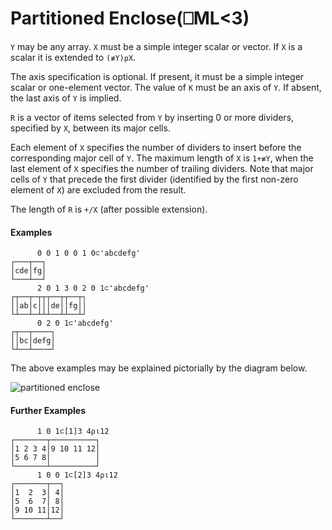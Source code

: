 




<h1 class="heading"><span class="name">Partitioned Enclose</span><span class="command">(⎕ML<3)</span></h1>

`Y` may be any array.  `X` must be a simple integer scalar or vector. If `X` is a scalar it is extended to `(≢Y)⍴X`.


The axis specification is optional.  If present, it must be a simple integer scalar or one-element vector.  The value of `K` must be an axis of `Y`.  If absent, the last axis of `Y` is implied.


`R` is a vector of items selected from `Y` by inserting 0 or more dividers, specified by `X`, between its major cells.


Each element of `X` specifies the number of dividers to insert before the corresponding major cell of `Y`. The maximum length of `X` is `1+≢Y`, when the last element of `X` specifies the number of trailing dividers. Note that major cells of `Y` that precede the first divider (identified by the first non-zero element of `X`) are excluded from the result.


The length of `R` is `+/X` (after possible extension).


#### Examples

```apl
      0 0 1 0 0 1 0⊂'abcdefg'
┌───┬──┐
│cde│fg│
└───┴──┘
      2 0 1 3 0 2 0 1⊂'abcdefg'
┌┬──┬─┬┬┬──┬┬──┬┐
││ab│c│││de││fg││
└┴──┴─┴┴┴──┴┴──┴┘
      0 2 0 1⊂'abcdefg'
┌┬──┬────┐
││bc│defg│
└┴──┴────┘

```


The above examples may be explained pictorially by the diagram below.


![partitioned enclose](../img/partitioned-enclose.png)


#### Further Examples
```apl
      1 0 1⊂[1]3 4⍴⍳12
┌───────┬──────────┐
│1 2 3 4│9 10 11 12│
│5 6 7 8│          │
└───────┴──────────┘
      1 0 0 1⊂[2]3 4⍴⍳12
┌───────┬──┐
│1  2  3│ 4│
│5  6  7│ 8│
│9 10 11│12│
└───────┴──┘

```


